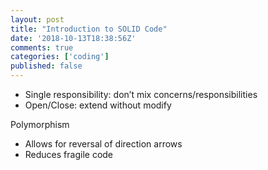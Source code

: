 ```yaml
---
layout: post
title: "Introduction to SOLID Code"
date: '2018-10-13T18:38:56Z'
comments: true
categories: ['coding']
published: false
---
```

- Single responsibility: don’t mix concerns/responsibilities
- Open/Close: extend without modify

Polymorphism
  - Allows for reversal of direction arrows
  - Reduces fragile code
